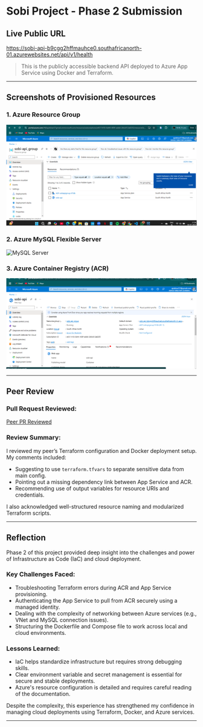 #  Sobi Project - Phase 2 Submission

##  Live Public URL
https://sobi-api-b9cgg2hffmauhce0.southafricanorth-01.azurewebsites.net/api/v1/health 

> This is the publicly accessible backend API deployed to Azure App Service using Docker and Terraform.

---

##  Screenshots of Provisioned Resources

### 1. Azure Resource Group
![Resource Group](./screenshots/Screenshot%202025-07-30%20172648.png)

### 2. Azure MySQL Flexible Server
![MySQL Server](./screenshots/mysql-server.png)

### 3. Azure Container Registry (ACR)
![Container Registry](./screenshots/Screenshot%202025-07-30%20174833.png)

---

##  Peer Review

###  Pull Request Reviewed:
[Peer PR Reviewed](https://github.com/Abukduot/HerTech/pull/15)

###  Review Summary:
I reviewed my peer’s Terraform configuration and Docker deployment setup. My comments included:
- Suggesting to use `terraform.tfvars` to separate sensitive data from main config.
- Pointing out a missing dependency link between App Service and ACR.
- Recommending use of output variables for resource URIs and credentials.
  
I also acknowledged well-structured resource naming and modularized Terraform scripts.

---

##  Reflection

Phase 2 of this project provided deep insight into the challenges and power of Infrastructure as Code (IaC) and cloud deployment.

###  Key Challenges Faced:
- Troubleshooting Terraform errors during ACR and App Service provisioning.
- Authenticating the App Service to pull from ACR securely using a managed identity.
- Dealing with the complexity of networking between Azure services (e.g., VNet and MySQL connection issues).
- Structuring the Dockerfile and Compose file to work across local and cloud environments.

###  Lessons Learned:
- IaC helps standardize infrastructure but requires strong debugging skills.
- Clear environment variable and secret management is essential for secure and stable deployments.
- Azure's resource configuration is detailed and requires careful reading of the documentation.

Despite the complexity, this experience has strengthened my confidence in managing cloud deployments using Terraform, Docker, and Azure services.

---

